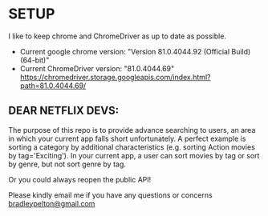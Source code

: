 

# SETUP
I like to keep chrome and ChromeDriver as up to date as possible.
- Current google chrome version: "Version 81.0.4044.92 (Official Build) (64-bit)"
- Current ChromeDriver version: "81.0.4044.69"
https://chromedriver.storage.googleapis.com/index.html?path=81.0.4044.69/

## DEAR NETFLIX DEVS:
The purpose of this repo is to provide advance searching to users, an area in which your current
app falls short unfortunately. A perfect example is sorting a category by additional characteristics
(e.g. sorting Action movies by tag='Exciting'). In your current app, a user can sort movies by tag or sort by
genre, but not sort genre by tag.

Or you could always reopen the public API! 

Please kindly email me if you have any questions or concerns bradleypelton@gmail.com

